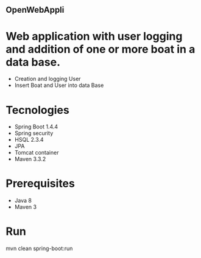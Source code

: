 ## OpenWebAppli

# Web application with user logging and addition of one or more boat in a data base. 

- Creation and logging User
- Insert Boat and User into data Base 

# Tecnologies

 - Spring Boot 1.4.4 
 - Spring security
 - HSQL 2.3.4 
 - JPA 
 - Tomcat container
 - Maven 3.3.2


# Prerequisites
 - Java 8
 - Maven 3 

# Run

mvn clean spring-boot:run
